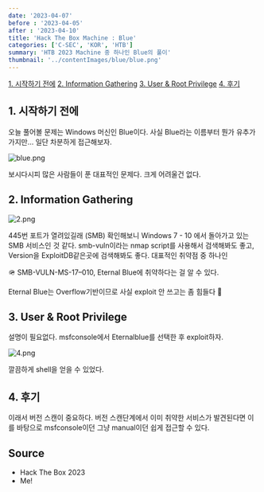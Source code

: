 ```yaml
---
date: '2023-04-07'
before : '2023-04-05'
after : '2023-04-10'
title: 'Hack The Box Machine : Blue'
categories: ['C-SEC', 'KOR', 'HTB']
summary: 'HTB 2023 Machine 중 하나인 Blue의 풀이'
thumbnail: '../contentImages/blue/blue.png'
---
```


[1. 시작하기 전에](#1-시작하기-전에)
[2. Information Gathering](#2-information-gathering)
[3. User & Root Privilege](#3-user--root-privilege)
[4. 후기](#5-후기)

## 1. 시작하기 전에

오늘 풀어볼 문제는 Windows 머신인 Blue이다. 사실 Blue라는 이름부터 뭔가 유추가 가지만… 일단 차분하게 접근해보자.

![blue.png](../contentImages/blue/blue.png)

보시다시피 많은 사람들이 푼 대표적인 문제다. 크게 어려울건 없다.

## 2. Information Gathering

![2.png](../contentImages/blue/2.png)

445번 포트가 열려있길래 (SMB) 확인해보니 Windows 7 - 10 에서 돌아가고 있는 SMB 서비스인 것 같다. smb-vuln이라는 nmap script를 사용해서 검색해봐도 좋고, Version을 ExploitDB같은곳에 검색해봐도 좋다. 대표적인 취약점 중 하나인 

<aside>
🪖 SMB-VULN-MS-17–010, Eternal Blue에 취약하다는 걸 알 수 있다.

</aside>

Eternal Blue는 Overflow기반이므로 사실 exploit 안 쓰고는 좀 힘들다 🙂

## 3. User & Root Privilege

설명이 필요없다. msfconsole에서 Eternalblue를 선택한 후 exploit하자.

![4.png](../contentImages/blue/4.png)

깔끔하게 shell을 얻을 수 있었다.

## 4. 후기

이래서 버전 스캔이 중요하다. 버전 스캔단계에서 이미 취약한 서비스가 발견된다면 이를 바탕으로 msfconsole이던 그냥 manual이던 쉽게 접근할 수 있다.


## Source

- Hack The Box 2023
- Me!
